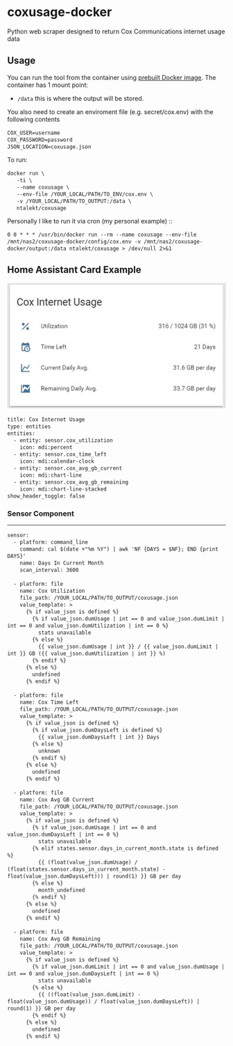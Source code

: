# coxusage-docker


Python web scraper designed to return Cox Communications internet usage data

## Usage

You can run the tool from the container using [prebuilt Docker image](https://hub.docker.com/r/ntalekt/coxusage). The container has 1 mount point:
-  ``/data`` this is where the output will be stored.

You also need to create an enviroment file (e.g. secret/cox.env) with the following contents

```
COX_USER=username
COX_PASSWORD=password
JSON_LOCATION=coxusage.json
```

To run:

    docker run \
       -ti \
       --name coxusage \
	   --env-file /YOUR_LOCAL/PATH/TO_ENV/cox.env \
       -v /YOUR_LOCAL/PATH/TO_OUTPUT:/data \
       ntalekt/coxusage
	   
Personally I like to run it via cron (my personal example) ::
```
0 0 * * * /usr/bin/docker run --rm --name coxusage --env-file /mnt/nas2/coxusage-docker/config/cox.env -v /mnt/nas2/coxusage-docker/output:/data ntalekt/coxusage > /dev/null 2>&1
```

## Home Assistant Card Example
![Alt text](/img/HA_Example.JPG?raw=true)
```
title: Cox Internet Usage
type: entities
entities:
  - entity: sensor.cox_utilization
    icon: mdi:percent
  - entity: sensor.cox_time_left
    icon: mdi:calendar-clock
  - entity: sensor.cox_avg_gb_current
    icon: mdi:chart-line
  - entity: sensor.cox_avg_gb_remaining
    icon: mdi:chart-line-stacked
show_header_toggle: false
```

### Sensor Component
-----
```
sensor:
  - platform: command_line
    command: cal $(date +"%m %Y") | awk 'NF {DAYS = $NF}; END {print DAYS}'
    name: Days In Current Month
    scan_interval: 3600

  - platform: file
    name: Cox Utilization
    file_path: /YOUR_LOCAL/PATH/TO_OUTPUT/coxusage.json
    value_template: >
      {% if value_json is defined %}
        {% if value_json.dumUsage | int == 0 and value_json.dumLimit | int == 0 and value_json.dumUtilization | int == 0 %}
          stats unavailable
        {% else %}
          {{ value_json.dumUsage | int }} / {{ value_json.dumLimit | int }} GB ({{ value_json.dumUtilization | int }} %)
        {% endif %}
      {% else %}
        undefined
      {% endif %}

  - platform: file
    name: Cox Time Left
    file_path: /YOUR_LOCAL/PATH/TO_OUTPUT/coxusage.json
    value_template: >
      {% if value_json is defined %}
        {% if value_json.dumDaysLeft is defined %}
          {{ value_json.dumDaysLeft | int }} Days
        {% else %}
          unknown
        {% endif %}
      {% else %}
        undefined
      {% endif %}

  - platform: file
    name: Cox Avg GB Current
    file_path: /YOUR_LOCAL/PATH/TO_OUTPUT/coxusage.json
    value_template: >
      {% if value_json is defined %}
        {% if value_json.dumUsage | int == 0 and value_json.dumDaysLeft | int == 0 %}
          stats unavailable
        {% elif states.sensor.days_in_current_month.state is defined %}
          {{ (float(value_json.dumUsage) / (float(states.sensor.days_in_current_month.state) - float(value_json.dumDaysLeft))) | round(1) }} GB per day
        {% else %}
          month_undefined
        {% endif %}
      {% else %}
        undefined
      {% endif %}

  - platform: file
    name: Cox Avg GB Remaining
    file_path: /YOUR_LOCAL/PATH/TO_OUTPUT/coxusage.json
    value_template: >
      {% if value_json is defined %}
        {% if value_json.dumLimit | int == 0 and value_json.dumUsage | int == 0 and value_json.dumDaysLeft | int == 0 %}
          stats unavailable
        {% else %}
          {{ ((float(value_json.dumLimit) - float(value_json.dumUsage)) / float(value_json.dumDaysLeft)) | round(1) }} GB per day
        {% endif %}
      {% else %}
        undefined
      {% endif %}
```
